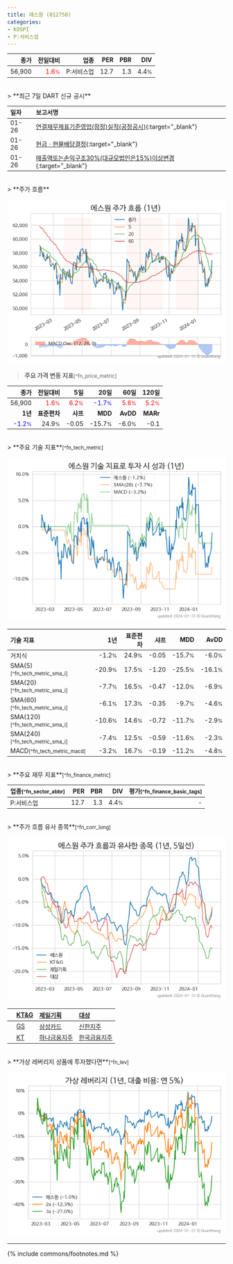 ```yaml
---
title: 에스원 (012750)
categories:
- KOSPI
- P:서비스업
---
```

| **종가** | **전일대비** | **업종** | **PER** | **PBR** | **DIV** |
| -------: | -----------: | -------: | ------: | ------: | ------: |
| 56,900 | <span style="color: red">1.6<small>%</small></span> | P:서비스업 | 12.7 | 1.3 | 4.4<small>%</small> |

<!-- more -->

<br>
> **최근 7일 DART 신규 공시**<a id="dart"></a>


| **일자** | **보고서명** |
| :--------- | :----------- |
| 01-26 | [연결재무제표기준영업(잠정)실적(공정공시)](https://dart.fss.or.kr/dsaf001/main.do?rcpNo=20240126800794){:target="_blank"} |
| 01-26 | [현금ㆍ현물배당결정](https://dart.fss.or.kr/dsaf001/main.do?rcpNo=20240126800769){:target="_blank"} |
| 01-26 | [매출액또는손익구조30%(대규모법인은15%)이상변경](https://dart.fss.or.kr/dsaf001/main.do?rcpNo=20240126800721){:target="_blank"} |

<br>
> **주가 흐름**<a id="price"></a>

![012750](/stock/images/012750.png)

> **주요 가격 변동 지표**<small>[^fn_price_metric]</small>

| **종가** | **전일대비** | **5일** | **20일** | **60일** | **120일** |
| -------: | -----------: | ------: | -------: | -------: | --------: |
| 56,900 | <span style="color: red">1.6<small>%</small></span> | <span style="color: red">6.2<small>%</small></span> | <span style="color: blue">-1.7<small>%</small></span> | <span style="color: red">5.6<small>%</small></span> | <span style="color: red">5.2<small>%</small></span> |
| **1년** | **표준편차** | **샤프** | **MDD** | **AvDD** | **MARr** |
| <span style="color: blue">-1.2<small>%</small></span> | 24.9<small>%</small> | -0.05 | -15.7<small>%</small> | -6.0<small>%</small> | -0.1 |

<br>
> **주요 기술 지표**<small>[^fn_tech_metric]</small>


![012750](/stock/images/012750_tech.png)

| **기술 지표** | **1년** | **표준편차** | **샤프** | **MDD** | **AvDD** |
| :------------ | ------: | -----------: | -------: | ------: | -------: |
| 거치식 | -1.2<small>%</small> | 24.9<small>%</small> | -0.05 | -15.7<small>%</small> | -6.0<small>%</small> |
| SMA(5)<small>[^fn_tech_metric_sma_i]</small> | -20.9<small>%</small> | 17.5<small>%</small> | -1.20 | -25.5<small>%</small> | -16.1<small>%</small> |
| SMA(20)<small>[^fn_tech_metric_sma_i]</small> | -7.7<small>%</small> | 16.5<small>%</small> | -0.47 | -12.0<small>%</small> | -6.9<small>%</small> |
| SMA(60)<small>[^fn_tech_metric_sma_i]</small> | -6.1<small>%</small> | 17.3<small>%</small> | -0.35 | -9.7<small>%</small> | -4.6<small>%</small> |
| SMA(120)<small>[^fn_tech_metric_sma_i]</small> | -10.6<small>%</small> | 14.6<small>%</small> | -0.72 | -11.7<small>%</small> | -2.9<small>%</small> |
| SMA(240)<small>[^fn_tech_metric_sma_i]</small> | -7.4<small>%</small> | 12.5<small>%</small> | -0.59 | -11.6<small>%</small> | -2.3<small>%</small> |
| MACD<small>[^fn_tech_metric_macd]</small> | -3.2<small>%</small> | 16.7<small>%</small> | -0.19 | -11.2<small>%</small> | -4.8<small>%</small> |

<br>
> **주요 재무 지표**<small>[^fn_finance_metric]</small>

| **업종**<small>[^fn_sector_abbr]</small> | **PER** | **PBR** | **DIV** | **평가**<small>[^fn_finance_basic_tags]</small> |
| :--------------------------------------- | ------: | ------: | ------: | ----------------------------------------------: |
| P:서비스업 | 12.7 | 1.3 | 4.4<small>%</small> | - |

<br>
> **주가 흐름 유사 종목**<a id="corr"></a><small>[^fn_corr_long]</small>

![012750](/stock/images/012750_corr.png)

|    | [KT&G](/033780/) | [제일기획](/030000/) | [대상](/001680/) |
| :- | :------------------------------------- | :------------------------------------- | :--------------------------------------|
|    | [GS](/078930/) | [삼성카드](/029780/) | [신한지주](/055550/) |
|    | [KT](/030200/) | [하나금융지주](/086790/) | [한국금융지주](/071050/) |

<br>
> **가상 레버리지 상품에 투자했다면**<a id="2x"></a><small>[^fn_lev]</small>

![012750](/stock/images/012750_2x.png)

---
{% include commons/footnotes.md %}